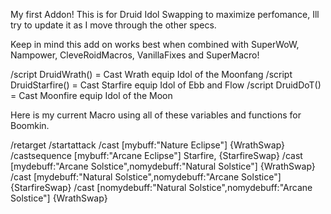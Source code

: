 My first Addon!
This is for Druid Idol Swapping to maximize perfomance, Ill try to update it as I move through the other specs.

Keep in mind this add on works best when combined with SuperWoW, Nampower, CleveRoidMacros, VanillaFixes and SuperMacro!

/script DruidWrath() = Cast Wrath equip Idol of the Moonfang 
/script DruidStarfire() = Cast Starfire equip Idol of Ebb and Flow
/script DruidDoT() = Cast Moonfire equip Idol of the Moon


Here is my current Macro using all of these variables and functions for Boomkin.

/retarget
/startattack
/cast [mybuff:"Nature Eclipse"] {WrathSwap}
/castsequence [mybuff:"Arcane Eclipse"] Starfire, {StarfireSwap}
/cast [mydebuff:"Arcane Solstice",nomydebuff:"Natural Solstice"] {WrathSwap}
/cast [mydebuff:"Natural Solstice",nomydebuff:"Arcane Solstice"] {StarfireSwap}
/cast [nomydebuff:"Natural Solstice",nomydebuff:"Arcane Solstice"] {WrathSwap}
